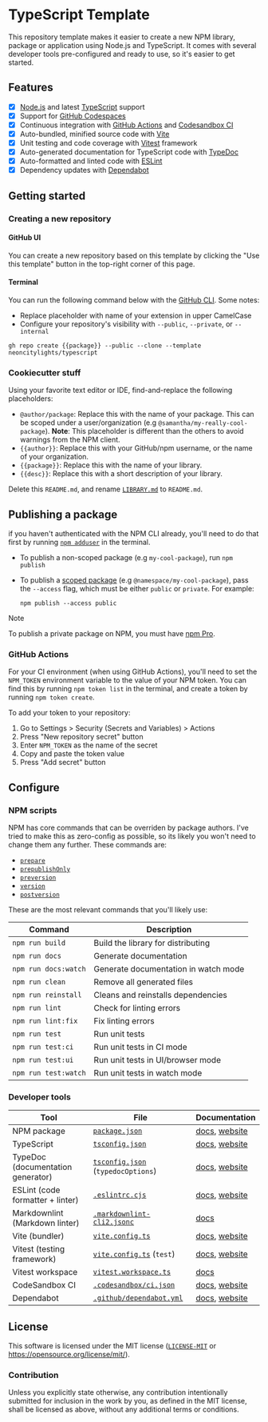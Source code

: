 # TypeScript Template

This repository template makes it easier to create a new NPM library, package or application using Node.js and TypeScript. It comes with several developer tools pre-configured and ready to use, so it's easier to get started.

## Features

- [x] [Node.js](https://nodejs.org/) and latest [TypeScript](https://www.typescriptlang.org/) support
- [x] Support for [GitHub Codespaces](https://github.com/features/codespaces)
- [x] Continuous integration with [GitHub Actions](https://github.com/features/actions) and [Codesandbox CI](https://codesandbox.io/docs/learn/ci)
- [x] Auto-bundled, minified source code with [Vite](https://vitejs.dev/)
- [x] Unit testing and code coverage with [Vitest](https://vitest.dev/) framework
- [x] Auto-generated documentation for TypeScript code with [TypeDoc](https://typedoc.org/)
- [x] Auto-formatted and linted code with [ESLint](https://eslint.org/)
- [x] Dependency updates with [Dependabot](https://github.com/dependabot)

## Getting started

### Creating a new repository

#### GitHub UI

You can create a new repository based on this template by clicking the "Use this template" button in the top-right corner of this page.

#### Terminal

You can run the following command below with the [GitHub CLI](https://cli.github.com/). Some notes:

- Replace placeholder with name of your extension in upper CamelCase
- Configure your repository's visibility with `--public`, `--private`, or `--internal`

```shell
gh repo create {{package}} --public --clone --template neoncitylights/typescript
```

### Cookiecutter stuff

Using your favorite text editor or IDE, find-and-replace the following placeholders:

- `@author/package`: Replace this with the name of your package. This can be scoped under a user/organization (e.g `@samantha/my-really-cool-package`). **Note**: This placeholder is different than the others to avoid warnings from the NPM client.
- `{{author}}`: Replace this with your GitHub/npm username, or the name of your organization.
- `{{package}}`: Replace this with the name of your library.
- `{{desc}}`: Replace this with a short description of your library.

Delete this `README.md`, and rename [`LIBRARY.md`](packages/pkg1/LIBRARY.md) to `README.md`.

## Publishing a package

if you haven't authenticated with the NPM CLI already, you'll need to do that first by running [`npm adduser`](https://docs.npmjs.com/cli/v9/commands/npm-adduser) in the terminal.

- To publish a non-scoped package (e.g `my-cool-package`), run `npm publish`
- To publish a [scoped package](https://docs.npmjs.com/cli/v9/using-npm/scope) (e.g `@namespace/my-cool-package`), pass the `--access` flag, which must be either `public` or `private`. For example:

  ```shell
  npm publish --access public
  ```

> [!NOTE]
> To publish a private package on NPM, you must have [npm Pro](https://www.npmjs.com/products/pro).

### GitHub Actions

For your CI environment (when using GitHub Actions), you'll need to set the `NPM_TOKEN` environment variable to the value of your NPM token. You can find this by running `npm token list` in the terminal, and create a token by running `npm token create`.

To add your token to your repository:

1. Go to Settings > Security (Secrets and Variables) > Actions
2. Press "New repository secret" button
3. Enter `NPM_TOKEN` as the name of the secret
4. Copy and paste the token value
5. Press "Add secret" button

## Configure

### NPM scripts

NPM has core commands that can be overriden by package authors. I've tried to make this as zero-config as possible, so its likely you won't need to change them any further. These commands are:

- [`prepare`](https://docs.npmjs.com/cli/v8/using-npm/scripts#life-cycle-scripts)
- [`prepublishOnly`](https://docs.npmjs.com/cli/v8/using-npm/scripts#life-cycle-scripts)
- [`preversion`](https://docs.npmjs.com/cli/v6/commands/npm-version)
- [`version`](https://docs.npmjs.com/cli/v6/commands/npm-version)
- [`postversion`](https://docs.npmjs.com/cli/v6/commands/npm-version)

These are the most relevant commands that you'll likely use:

| Command | Description |
| ------- | ----------- |
| `npm run build` | Build the library for distributing |
| `npm run docs` | Generate documentation |
| `npm run docs:watch` | Generate documentation in watch mode|
| `npm run clean` | Remove all generated files |
| `npm run reinstall` | Cleans and reinstalls dependencies |
| `npm run lint` | Check for linting errors |
| `npm run lint:fix` | Fix linting errors |
| `npm run test` | Run unit tests |
| `npm run test:ci` | Run unit tests in CI mode |
| `npm run test:ui` | Run unit tests in UI/browser mode |
| `npm run test:watch` | Run unit tests in watch mode |

### Developer tools

| Tool | File | Documentation |
| ---- | ---- | ------------- |
| NPM package | [`package.json`](packages/pkg1/package.json) | [docs](https://docs.npmjs.com/cli/v10/configuring-npm/package-json), [website](https://docs.npmjs.com/) |
| TypeScript | [`tsconfig.json`](packages/pkg1/tsconfig.json) | [docs](https://www.typescriptlang.org/tsconfig), [website](https://www.typescriptlang.org/) |
| TypeDoc (documentation generator) | [`tsconfig.json`](packages/pkg1/tsconfig.json) (`typedocOptions`) | [docs](https://typedoc.org/options/configuration/), [website](https://typedoc.org/) |
| ESLint (code formatter + linter) | [`.eslintrc.cjs`](./.eslintrc.cjs) | [docs](https://eslint.org/docs/latest/use/configure/), [website](https://eslint.org/) |
| Markdownlint (Markdown linter)   | [`.markdownlint-cli2.jsonc`](./.markdownlint-cli2.jsonc) | [docs](https://github.com/DavidAnson/markdownlint-cli2#markdownlint-cli2jsonc) |
| Vite (bundler) | [`vite.config.ts`](packages/pkg1/vite.config.ts) | [docs](https://vitejs.dev/config/), [website](https://vitejs.dev/) |
| Vitest (testing framework) | [`vite.config.ts`](packages/pkg1/vite.config.ts) (`test`) | [docs](https://vitest.dev/config/), [website](https://vitest.dev/) |
| Vitest workspace | [`vitest.workspace.ts`](./vitest.workspace.ts) | [docs](https://vitest.dev/guide/workspace.html#workspace) |
| CodeSandbox CI | [`.codesandbox/ci.json`](./.codesandbox/ci.json) | [docs](https://codesandbox.io/docs/learn/ci#configuration), [website](https://codesandbox.io/) |
| Dependabot | [`.github/dependabot.yml`](./.github/dependabot.yml) | [docs](https://docs.github.com/en/code-security/dependabot/dependabot-version-updates/configuration-options-for-the-dependabot.yml-file), [website](https://github.com/dependabot) |

## License

This software is licensed under the MIT license ([`LICENSE-MIT`](./LICENSE) or <https://opensource.org/license/mit/>).

### Contribution

Unless you explicitly state otherwise, any contribution intentionally submitted for inclusion in the work by you, as defined in the MIT license, shall be licensed as above, without any additional terms or conditions.
